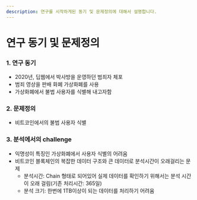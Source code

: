 ```yaml
---
description: 연구를 시작하게된 동기 및 문제정의에 대해서 설명합니다.
---
```


# 연구 동기 및 문제정의

### 1. 연구 동기

* 2020년, 딥웹에서 박사방을 운영하던 범죄자 체포
* 범죄 영상을 판배 화폐 가상화폐를 사용
* 가상화폐에서 불법 사용자를 식별해 내고자함

### 2. 문제정의

* 비트코인에서의 불법 사용자 식별 

### 3. 분석에서의 challenge

* 익명성이 특징인 가상화폐에서 사용자 식별의 어려움
* 비트코인 블록체인의 복잡한 데이터 구조와 큰 데이터로 분석시간이 오래걸리는 문제
  * 분석시간: Chain 형태로 되어있어 실제 데이터를 확인하기 위해서는 분석 시간이 오래 걸림\(기존 처리시간: 365일\)
  * 분석 크기: 한번에 1TB이상이 되는 데이터를 처리하기 어려움



